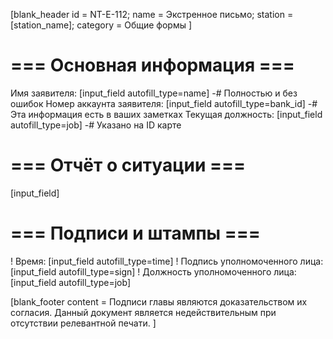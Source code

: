 [blank_header
id = NT-E-112;
name = Экстренное письмо;
station = [station_name];
category = Общие формы
]

# === Основная информация ===

Имя заявителя: [input_field autofill_type=name]
-# Полностью и без ошибок
Номер аккаунта заявителя: [input_field autofill_type=bank_id]
-# Эта информация есть в ваших заметках
Текущая должность: [input_field autofill_type=job]
-# Указано на ID карте

# === Отчёт о ситуации ===

[input_field]

# === Подписи и штампы ===

! Время: [input_field autofill_type=time]
! Подпись уполномоченного лица: [input_field autofill_type=sign]
! Должность уполномоченного лица: [input_field autofill_type=job]

[blank_footer
content = Подписи главы являются доказательством их согласия.
Данный документ является недействительным при отсутствии релевантной печати.
]
